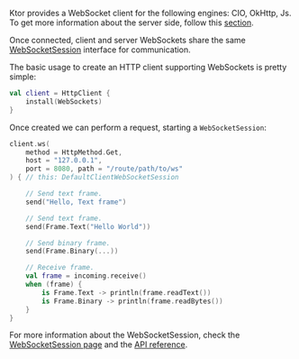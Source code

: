 [//]: # (title: Client WebSockets)


<include src="lib.md" include-id="outdated_warning"/>



Ktor provides a WebSocket client for the following engines: CIO, OkHttp, Js. To get more information about the server side, follow this [section](websockets.md).

Once connected, client and server WebSockets share the same [WebSocketSession](websockets.md#WebSocketSession)
interface for communication.

The basic usage to create an HTTP client supporting WebSockets is pretty simple:

```kotlin
val client = HttpClient {
    install(WebSockets)
}
```

Once created we can perform a request, starting a `WebSocketSession`:

```kotlin
client.ws(
    method = HttpMethod.Get,
    host = "127.0.0.1",
    port = 8080, path = "/route/path/to/ws"
) { // this: DefaultClientWebSocketSession

    // Send text frame.
    send("Hello, Text frame")

    // Send text frame.
    send(Frame.Text("Hello World"))

    // Send binary frame.
    send(Frame.Binary(...))

    // Receive frame.
    val frame = incoming.receive()
    when (frame) {
        is Frame.Text -> println(frame.readText())
        is Frame.Binary -> println(frame.readBytes())
    }
}
```

For more information about the WebSocketSession, check the [WebSocketSession page](websockets.md#WebSocketSession) and the [API reference](https://api.ktor.io/%ktor_version%/io.ktor.client.features.websocket/).